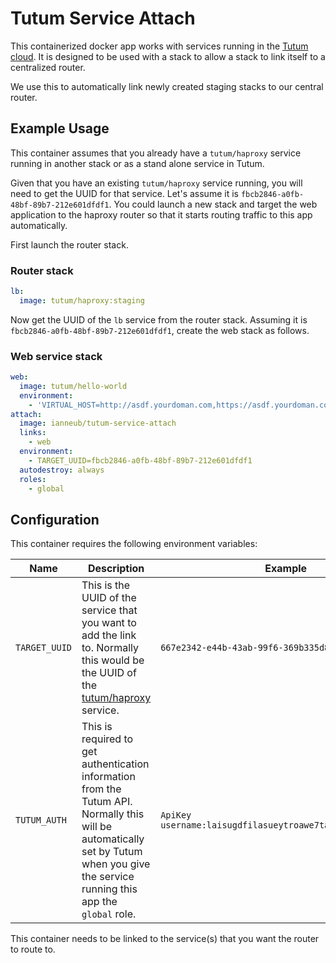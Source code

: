 # Tutum Service Attach

This containerized docker app works with services running in the [Tutum cloud](https://www.tutum.co/). It is designed to be used with a stack to allow a stack to link itself to a centralized router.

We use this to automatically link newly created staging stacks to our central router.

## Example Usage

This container assumes that you already have a `tutum/haproxy` service running in another stack or as a stand alone service in Tutum.

Given that you have an existing `tutum/haproxy` service running, you will need to get the UUID for that service. Let's assume it is `fbcb2846-a0fb-48bf-89b7-212e601dfdf1`. You could launch a new stack and target the web application to the haproxy router so that it starts routing traffic to this app automatically.

First launch the router stack.

### Router stack
```yaml
lb:
  image: tutum/haproxy:staging
```

Now get the UUID of the `lb` service from the router stack. Assuming it is `fbcb2846-a0fb-48bf-89b7-212e601dfdf1`, create the web stack as follows.

### Web service stack

```yaml
web:
  image: tutum/hello-world
  environment:
    - 'VIRTUAL_HOST=http://asdf.yourdoman.com,https://asdf.yourdoman.com'
attach:
  image: ianneub/tutum-service-attach
  links:
    - web
  environment:
    - TARGET_UUID=fbcb2846-a0fb-48bf-89b7-212e601dfdf1
  autodestroy: always
  roles:
    - global
```

## Configuration

This container requires the following environment variables:

|Name|Description|Example|
|----|-----------|-------|
|`TARGET_UUID`|This is the UUID of the service that you want to add the link to. Normally this would be the UUID of the [tutum/haproxy](https://github.com/tutumcloud/haproxy) service.|`667e2342-e44b-43ab-99f6-369b335d8aad`|
|`TUTUM_AUTH`|This is required to get authentication information from the Tutum API. Normally this will be automatically set by Tutum when you give the service running this app the `global` role.|`ApiKey username:laisugdfilasueytroawe7taooai7t3oaiwuy3o1`|

This container needs to be linked to the service(s) that you want the router to route to.
